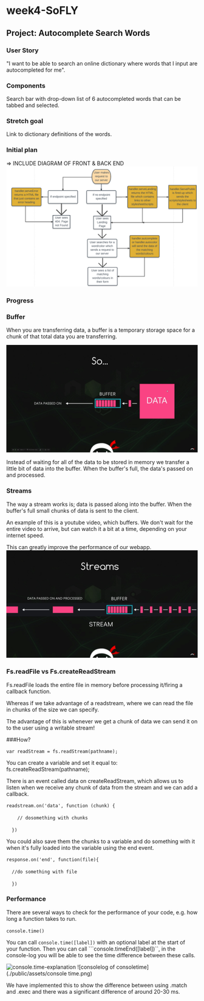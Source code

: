 # week4-SoFLY

## Project: Autocomplete Search Words

### User Story

"I want to be able to search an online dictionary where words that I input are autocompleted for me".

### Components

Search bar with drop-down list of 6 autocompleted words that can be tabbed and selected.

### Stretch goal

Link to dictionary definitions of the words.

### Initial plan

=> INCLUDE DIAGRAM OF FRONT & BACK END
![dataflow](./public/assets/plan.png)

### Progress

### Buffer
When you are transferring data, a buffer is a temporary storage space for a chunk of that total data you are transferring.

![Buffer](./public/assets/Screenshot_20170316_082324.png)

Instead of waiting for all of the data to be stored in memory we transfer a little bit of data into the buffer. When the buffer's full, the data's passed on and processed.

### Streams

The way a stream works is; data is passed along into the buffer. When the buffer's full small chunks of data is sent to the client.

An example of this is a youtube video, which buffers. We don't wait for the entire video to arrive, but can watch it a bit at a time, depending on your internet speed.

This can greatly improve the performance of our webapp.
![Streams](./public/assets/Screenshot_20170316_082722.png)

### Fs.readFile vs Fs.createReadStream
Fs.readFile loads the entire file in memory before processing it/firing a callback function.

Whereas if we take advantage of a readstream, where we can read the file in chunks of the size we can specify.

The advantage of this is whenever we get a chunk of data we can send it on to the user using a writable stream!

###How?
```
var readStream = fs.readStream(pathname);

```
You can create a variable and set it equal to: fs.createReadStream(pathname);

There is an event called data on createReadStream, which allows us to listen when we receive any chunk of data from the stream and we can add a callback.

```
readstream.on('data', function (chunk) {

    // dosomething with chunks

  })
```

You could also save them the chunks to a variable and do something with it when it's fully loaded into the variable using the end event.

```
response.on('end', function(file){

  //do something with file

  })

  ```

### Performance
There are several ways to check for the performance of your code, e.g. how long a function takes to run.

```console.time()```

You can call ```console.time([label])``` with an optional label at the start of your function. Then you can call ```console.timeEnd([label])``, in the console-log you will be able to see the time difference between these calls.

![console.time-explanation](./public/assets/consoletimecode.png)
![consolelog of consoletime](./public/assets/console time.png)

We have implemented this to show the difference between using .match and .exec and there was a significant difference of around 20-30 ms.
